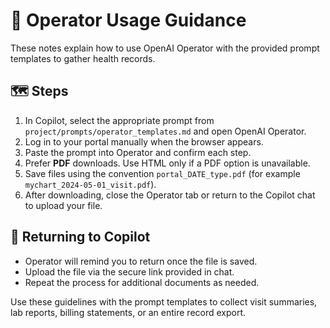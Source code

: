 # 📘 Operator Usage Guidance

These notes explain how to use OpenAI Operator with the provided prompt templates to gather health records.

## 🗺️ Steps
1. In Copilot, select the appropriate prompt from `project/prompts/operator_templates.md` and open OpenAI Operator.
2. Log in to your portal manually when the browser appears.
3. Paste the prompt into Operator and confirm each step.
4. Prefer **PDF** downloads. Use HTML only if a PDF option is unavailable.
5. Save files using the convention `portal_DATE_type.pdf` (for example `mychart_2024-05-01_visit.pdf`).
6. After downloading, close the Operator tab or return to the Copilot chat to upload your file.

## 🔄 Returning to Copilot
- Operator will remind you to return once the file is saved.
- Upload the file via the secure link provided in chat.
- Repeat the process for additional documents as needed.

Use these guidelines with the prompt templates to collect visit summaries, lab reports, billing statements, or an entire record export.
